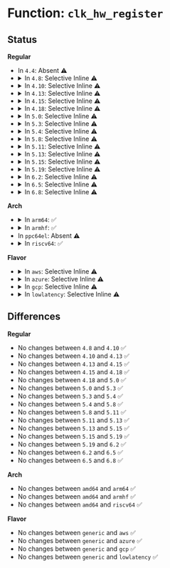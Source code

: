 # Function: <code>clk_hw_register</code>

## Status
<b>Regular</b>
<ul>
<li>
In <code>4.4</code>: Absent ⚠️
</li>
<li>
<details>
<summary>In <code>4.8</code>: Selective Inline ⚠️</summary>

```c
int clk_hw_register(struct device *dev, struct clk_hw *hw);
```

**Collision:** Unique Global

**Inline:** Selective

**Transformation:** False

**Instances:**

```
In drivers/clk/clk.c (ffffffff8174d0f6)
Location: drivers/clk/clk.c:2626
Inline: True
Inline callers:
  - drivers/clk/clk.c:devm_clk_hw_register
Direct callers:
  - drivers/clk/clk-divider.c:_register_divider
  - drivers/clk/clk-fixed-factor.c:clk_hw_register_fixed_factor
  - drivers/clk/clk-fixed-rate.c:clk_hw_register_fixed_rate_with_accuracy
  - drivers/clk/clk-gate.c:clk_hw_register_gate
  - drivers/clk/clk-mux.c:clk_hw_register_mux_table
  - drivers/clk/clk-composite.c:clk_hw_register_composite
  - drivers/clk/clk-fractional-divider.c:clk_hw_register_fractional_divider
  - drivers/clk/clk-gpio.c:clk_register_gpio
```
**Symbols:**

```
ffffffff8174d0a0-ffffffff8174d0bf: clk_hw_register (STB_GLOBAL)
```
</details>
</li>
<li>
<details>
<summary>In <code>4.10</code>: Selective Inline ⚠️</summary>

```c
int clk_hw_register(struct device *dev, struct clk_hw *hw);
```

**Collision:** Unique Global

**Inline:** Selective

**Transformation:** False

**Instances:**

```
In drivers/clk/clk.c (ffffffff81535966)
Location: drivers/clk/clk.c:2629
Inline: True
Inline callers:
  - drivers/clk/clk.c:devm_clk_hw_register
Direct callers:
  - drivers/clk/clk-divider.c:_register_divider
  - drivers/clk/clk-fixed-factor.c:clk_hw_register_fixed_factor
  - drivers/clk/clk-fixed-rate.c:clk_hw_register_fixed_rate_with_accuracy
  - drivers/clk/clk-gate.c:clk_hw_register_gate
  - drivers/clk/clk-mux.c:clk_hw_register_mux_table
  - drivers/clk/clk-composite.c:clk_hw_register_composite
  - drivers/clk/clk-fractional-divider.c:clk_hw_register_fractional_divider
  - drivers/clk/clk-gpio.c:clk_register_gpio
```
**Symbols:**

```
ffffffff81535910-ffffffff8153592f: clk_hw_register (STB_GLOBAL)
```
</details>
</li>
<li>
<details>
<summary>In <code>4.13</code>: Selective Inline ⚠️</summary>

```c
int clk_hw_register(struct device *dev, struct clk_hw *hw);
```

**Collision:** Unique Global

**Inline:** Selective

**Transformation:** False

**Instances:**

```
In drivers/clk/clk.c (ffffffff81548d28)
Location: drivers/clk/clk.c:2663
Inline: True
Inline callers:
  - drivers/clk/clk.c:devm_clk_hw_register
Direct callers:
  - drivers/clk/clk-divider.c:_register_divider
  - drivers/clk/clk-fixed-factor.c:clk_hw_register_fixed_factor
  - drivers/clk/clk-fixed-rate.c:clk_hw_register_fixed_rate_with_accuracy
  - drivers/clk/clk-gate.c:clk_hw_register_gate
  - drivers/clk/clk-mux.c:clk_hw_register_mux_table
  - drivers/clk/clk-composite.c:clk_hw_register_composite
  - drivers/clk/clk-fractional-divider.c:clk_hw_register_fractional_divider
  - drivers/clk/clk-gpio.c:clk_register_gpio
```
**Symbols:**

```
ffffffff81548cd0-ffffffff81548cee: clk_hw_register (STB_GLOBAL)
```
</details>
</li>
<li>
<details>
<summary>In <code>4.15</code>: Selective Inline ⚠️</summary>

```c
int clk_hw_register(struct device *dev, struct clk_hw *hw);
```

**Collision:** Unique Global

**Inline:** Selective

**Transformation:** False

**Instances:**

```
In drivers/clk/clk.c (ffffffff815ac288)
Location: drivers/clk/clk.c:2803
Inline: True
Inline callers:
  - drivers/clk/clk.c:devm_clk_hw_register
Direct callers:
  - drivers/clk/clk-divider.c:_register_divider
  - drivers/clk/clk-fixed-factor.c:clk_hw_register_fixed_factor
  - drivers/clk/clk-fixed-rate.c:clk_hw_register_fixed_rate_with_accuracy
  - drivers/clk/clk-gate.c:clk_hw_register_gate
  - drivers/clk/clk-mux.c:clk_hw_register_mux_table
  - drivers/clk/clk-composite.c:clk_hw_register_composite
  - drivers/clk/clk-fractional-divider.c:clk_hw_register_fractional_divider
  - drivers/clk/clk-gpio.c:clk_register_gpio
```
**Symbols:**

```
ffffffff815ac230-ffffffff815ac24e: clk_hw_register (STB_GLOBAL)
```
</details>
</li>
<li>
<details>
<summary>In <code>4.18</code>: Selective Inline ⚠️</summary>

```c
int clk_hw_register(struct device *dev, struct clk_hw *hw);
```

**Collision:** Unique Global

**Inline:** Selective

**Transformation:** False

**Instances:**

```
In drivers/clk/clk.c (ffffffff815e41e1)
Location: drivers/clk/clk.c:3061
Inline: True
Inline callers:
  - drivers/clk/clk.c:devm_clk_hw_register
Direct callers:
  - drivers/clk/clk-divider.c:_register_divider
  - drivers/clk/clk-fixed-factor.c:clk_hw_register_fixed_factor
  - drivers/clk/clk-fixed-rate.c:clk_hw_register_fixed_rate_with_accuracy
  - drivers/clk/clk-gate.c:clk_hw_register_gate
  - drivers/clk/clk-mux.c:clk_hw_register_mux_table
  - drivers/clk/clk-composite.c:clk_hw_register_composite
  - drivers/clk/clk-fractional-divider.c:clk_hw_register_fractional_divider
  - drivers/clk/clk-gpio.c:clk_register_gpio
```
**Symbols:**

```
ffffffff815e4180-ffffffff815e419e: clk_hw_register (STB_GLOBAL)
```
</details>
</li>
<li>
<details>
<summary>In <code>5.0</code>: Selective Inline ⚠️</summary>

```c
int clk_hw_register(struct device *dev, struct clk_hw *hw);
```

**Collision:** Unique Global

**Inline:** Selective

**Transformation:** False

**Instances:**

```
In drivers/clk/clk.c (ffffffff815fe5d1)
Location: drivers/clk/clk.c:3362
Inline: True
Inline callers:
  - drivers/clk/clk.c:devm_clk_hw_register
Direct callers:
  - drivers/clk/clk-divider.c:_register_divider
  - drivers/clk/clk-fixed-factor.c:clk_hw_register_fixed_factor
  - drivers/clk/clk-fixed-rate.c:clk_hw_register_fixed_rate_with_accuracy
  - drivers/clk/clk-gate.c:clk_hw_register_gate
  - drivers/clk/clk-mux.c:clk_hw_register_mux_table
  - drivers/clk/clk-composite.c:clk_hw_register_composite
  - drivers/clk/clk-fractional-divider.c:clk_hw_register_fractional_divider
  - drivers/clk/clk-gpio.c:clk_register_gpio
```
**Symbols:**

```
ffffffff815fe570-ffffffff815fe58e: clk_hw_register (STB_GLOBAL)
```
</details>
</li>
<li>
<details>
<summary>In <code>5.3</code>: Selective Inline ⚠️</summary>

```c
int clk_hw_register(struct device *dev, struct clk_hw *hw);
```

**Collision:** Unique Global

**Inline:** Selective

**Transformation:** False

**Instances:**

```
In drivers/clk/clk.c (ffffffff8162fde1)
Location: drivers/clk/clk.c:3693
Inline: True
Inline callers:
  - drivers/clk/clk.c:devm_clk_hw_register
Direct callers:
  - drivers/clk/clk-divider.c:_register_divider
  - drivers/clk/clk-fixed-rate.c:clk_hw_register_fixed_rate_with_accuracy
  - drivers/clk/clk-gate.c:clk_hw_register_gate
  - drivers/clk/clk-mux.c:clk_hw_register_mux_table
  - drivers/clk/clk-composite.c:clk_hw_register_composite
  - drivers/clk/clk-fractional-divider.c:clk_hw_register_fractional_divider
  - drivers/clk/clk-gpio.c:clk_register_gpio
```
**Symbols:**

```
ffffffff8162fcc0-ffffffff8162fce3: clk_hw_register (STB_GLOBAL)
```
</details>
</li>
<li>
<details>
<summary>In <code>5.4</code>: Selective Inline ⚠️</summary>

```c
int clk_hw_register(struct device *dev, struct clk_hw *hw);
```

**Collision:** Unique Global

**Inline:** Selective

**Transformation:** False

**Instances:**

```
In drivers/clk/clk.c (ffffffff81652391)
Location: drivers/clk/clk.c:3772
Inline: True
Inline callers:
  - drivers/clk/clk.c:devm_clk_hw_register
Direct callers:
  - drivers/clk/clk-divider.c:_register_divider
  - drivers/clk/clk-fixed-rate.c:clk_hw_register_fixed_rate_with_accuracy
  - drivers/clk/clk-gate.c:clk_hw_register_gate
  - drivers/clk/clk-mux.c:clk_hw_register_mux_table
  - drivers/clk/clk-composite.c:clk_hw_register_composite
  - drivers/clk/clk-fractional-divider.c:clk_hw_register_fractional_divider
  - drivers/clk/clk-gpio.c:clk_register_gpio
```
**Symbols:**

```
ffffffff81652270-ffffffff81652293: clk_hw_register (STB_GLOBAL)
```
</details>
</li>
<li>
<details>
<summary>In <code>5.8</code>: Selective Inline ⚠️</summary>

```c
int clk_hw_register(struct device *dev, struct clk_hw *hw);
```

**Collision:** Unique Global

**Inline:** Selective

**Transformation:** False

**Instances:**

```
In drivers/clk/clk.c (ffffffff81701311)
Location: drivers/clk/clk.c:3862
Inline: True
Inline callers:
  - drivers/clk/clk.c:devm_clk_hw_register
Direct callers:
  - drivers/clk/clk-divider.c:__clk_hw_register_divider
  - drivers/clk/clk-fixed-rate.c:__clk_hw_register_fixed_rate
  - drivers/clk/clk-gate.c:__clk_hw_register_gate
  - drivers/clk/clk-mux.c:__clk_hw_register_mux
  - drivers/clk/clk-composite.c:__clk_hw_register_composite
  - drivers/clk/clk-fractional-divider.c:clk_register_fractional_divider
```
**Symbols:**

```
ffffffff817011f0-ffffffff81701213: clk_hw_register (STB_GLOBAL)
```
</details>
</li>
<li>
<details>
<summary>In <code>5.11</code>: Selective Inline ⚠️</summary>

```c
int clk_hw_register(struct device *dev, struct clk_hw *hw);
```

**Collision:** Unique Global

**Inline:** Selective

**Transformation:** False

**Instances:**

```
In drivers/clk/clk.c (ffffffff8171e831)
Location: drivers/clk/clk.c:3931
Inline: True
Inline callers:
  - drivers/clk/clk.c:devm_clk_hw_register
Direct callers:
  - drivers/clk/clk-divider.c:__clk_hw_register_divider
  - drivers/clk/clk-fixed-rate.c:__clk_hw_register_fixed_rate
  - drivers/clk/clk-gate.c:__clk_hw_register_gate
  - drivers/clk/clk-mux.c:__clk_hw_register_mux
  - drivers/clk/clk-composite.c:__clk_hw_register_composite
  - drivers/clk/clk-fractional-divider.c:clk_register_fractional_divider
```
**Symbols:**

```
ffffffff8171e710-ffffffff8171e733: clk_hw_register (STB_GLOBAL)
```
</details>
</li>
<li>
<details>
<summary>In <code>5.13</code>: Selective Inline ⚠️</summary>

```c
int clk_hw_register(struct device *dev, struct clk_hw *hw);
```

**Collision:** Unique Global

**Inline:** Selective

**Transformation:** False

**Instances:**

```
In drivers/clk/clk.c (ffffffff816ff871)
Location: drivers/clk/clk.c:3940
Inline: True
Inline callers:
  - drivers/clk/clk.c:devm_clk_hw_register
Direct callers:
  - drivers/clk/clk-divider.c:__clk_hw_register_divider
  - drivers/clk/clk-fixed-rate.c:__clk_hw_register_fixed_rate
  - drivers/clk/clk-gate.c:__clk_hw_register_gate
  - drivers/clk/clk-mux.c:__clk_hw_register_mux
  - drivers/clk/clk-composite.c:__clk_hw_register_composite
  - drivers/clk/clk-fractional-divider.c:clk_hw_register_fractional_divider
```
**Symbols:**

```
ffffffff816ff760-ffffffff816ff780: clk_hw_register (STB_GLOBAL)
```
</details>
</li>
<li>
<details>
<summary>In <code>5.15</code>: Selective Inline ⚠️</summary>

```c
int clk_hw_register(struct device *dev, struct clk_hw *hw);
```

**Collision:** Unique Global

**Inline:** Selective

**Transformation:** False

**Instances:**

```
In drivers/clk/clk.c (ffffffff8177a038)
Location: drivers/clk/clk.c:3967
Inline: True
Inline callers:
  - drivers/clk/clk.c:devm_clk_hw_register
Direct callers:
  - drivers/clk/clk-divider.c:__clk_hw_register_divider
  - drivers/clk/clk-fixed-rate.c:__clk_hw_register_fixed_rate
  - drivers/clk/clk-gate.c:__clk_hw_register_gate
  - drivers/clk/clk-mux.c:__clk_hw_register_mux
  - drivers/clk/clk-composite.c:__clk_hw_register_composite
  - drivers/clk/clk-fractional-divider.c:clk_hw_register_fractional_divider
```
**Symbols:**

```
ffffffff81779fd0-ffffffff81779ff0: clk_hw_register (STB_GLOBAL)
```
</details>
</li>
<li>
<details>
<summary>In <code>5.19</code>: Selective Inline ⚠️</summary>

```c
int clk_hw_register(struct device *dev, struct clk_hw *hw);
```

**Collision:** Unique Global

**Inline:** Selective

**Transformation:** False

**Instances:**

```
In drivers/clk/clk.c (ffffffff818b0488)
Location: drivers/clk/clk.c:4040
Inline: True
Inline callers:
  - drivers/clk/clk.c:devm_clk_hw_register
Direct callers:
  - drivers/clk/clk-divider.c:__clk_hw_register_divider
  - drivers/clk/clk-fixed-rate.c:__clk_hw_register_fixed_rate
  - drivers/clk/clk-gate.c:__clk_hw_register_gate
  - drivers/clk/clk-mux.c:__clk_hw_register_mux
  - drivers/clk/clk-composite.c:__clk_hw_register_composite
  - drivers/clk/clk-fractional-divider.c:clk_hw_register_fractional_divider
```
**Symbols:**

```
ffffffff818b0410-ffffffff818b043a: clk_hw_register (STB_GLOBAL)
```
</details>
</li>
<li>
<details>
<summary>In <code>6.2</code>: Selective Inline ⚠️</summary>

```c
int clk_hw_register(struct device *dev, struct clk_hw *hw);
```

**Collision:** Unique Global

**Inline:** Selective

**Transformation:** False

**Instances:**

```
In drivers/clk/clk.c (ffffffff819fc978)
Location: drivers/clk/clk.c:4229
Inline: True
Inline callers:
  - drivers/clk/clk.c:devm_clk_hw_register
Direct callers:
  - drivers/clk/clk-divider.c:__clk_hw_register_divider
  - drivers/clk/clk-fixed-rate.c:__clk_hw_register_fixed_rate
  - drivers/clk/clk-gate.c:__clk_hw_register_gate
  - drivers/clk/clk-mux.c:__clk_hw_register_mux
  - drivers/clk/clk-composite.c:__clk_hw_register_composite
  - drivers/clk/clk-fractional-divider.c:clk_hw_register_fractional_divider
```
**Symbols:**

```
ffffffff819fc8f0-ffffffff819fc91a: clk_hw_register (STB_GLOBAL)
```
</details>
</li>
<li>
<details>
<summary>In <code>6.5</code>: Selective Inline ⚠️</summary>

```c
int clk_hw_register(struct device *dev, struct clk_hw *hw);
```

**Collision:** Unique Global

**Inline:** Selective

**Transformation:** False

**Instances:**

```
In drivers/clk/clk.c (ffffffff81a453ea)
Location: drivers/clk/clk.c:4281
Inline: True
Inline callers:
  - drivers/clk/clk.c:devm_clk_hw_register
Direct callers:
  - drivers/clk/clk-divider.c:__clk_hw_register_divider
  - drivers/clk/clk-fixed-rate.c:__clk_hw_register_fixed_rate
  - drivers/clk/clk-gate.c:__clk_hw_register_gate
  - drivers/clk/clk-mux.c:__clk_hw_register_mux
  - drivers/clk/clk-composite.c:__clk_hw_register_composite
  - drivers/clk/clk-fractional-divider.c:clk_register_fractional_divider
```
**Symbols:**

```
ffffffff81a45360-ffffffff81a4538a: clk_hw_register (STB_GLOBAL)
```
</details>
</li>
<li>
<details>
<summary>In <code>6.8</code>: Selective Inline ⚠️</summary>

```c
int clk_hw_register(struct device *dev, struct clk_hw *hw);
```

**Collision:** Unique Global

**Inline:** Selective

**Transformation:** False

**Instances:**

```
In drivers/clk/clk.c (ffffffff81a90eda)
Location: drivers/clk/clk.c:4327
Inline: True
Inline callers:
  - drivers/clk/clk.c:devm_clk_hw_register
Direct callers:
  - drivers/clk/clk-divider.c:__clk_hw_register_divider
  - drivers/clk/clk-fixed-rate.c:__clk_hw_register_fixed_rate
  - drivers/clk/clk-gate.c:__clk_hw_register_gate
  - drivers/clk/clk-mux.c:__clk_hw_register_mux
  - drivers/clk/clk-composite.c:__clk_hw_register_composite
  - drivers/clk/clk-fractional-divider.c:clk_register_fractional_divider
```
**Symbols:**

```
ffffffff81a90e50-ffffffff81a90e7a: clk_hw_register (STB_GLOBAL)
```
</details>
</li>
</ul>
<b>Arch</b>
<ul>
<li>
<details>
<summary>In <code>arm64</code>: ✅</summary>

```c
int clk_hw_register(struct device *dev, struct clk_hw *hw);
```

**Collision:** Unique Global

**Inline:** No

**Transformation:** False

**Instances:**

```
In drivers/clk/clk.c (ffff8000107c2e58)
Location: drivers/clk/clk.c:3772
Inline: False
Direct callers:
  - drivers/clk/clk.c:devm_clk_hw_register
  - drivers/clk/clk-divider.c:_register_divider
  - drivers/clk/clk-fixed-factor.c:__clk_hw_register_fixed_factor
  - drivers/clk/clk-fixed-rate.c:clk_hw_register_fixed_rate_with_accuracy
  - drivers/clk/clk-gate.c:clk_hw_register_gate
  - drivers/clk/clk-mux.c:clk_hw_register_mux_table
  - drivers/clk/clk-composite.c:clk_hw_register_composite
  - drivers/clk/clk-fractional-divider.c:clk_hw_register_fractional_divider
  - drivers/clk/clk-gpio.c:clk_register_gpio
  - drivers/clk/clk-hsdk-pll.c:of_hsdk_pll_clk_setup
  - drivers/clk/bcm/clk-iproc-armpll.c:iproc_armpll_setup
  - drivers/clk/bcm/clk-iproc-pll.c:iproc_pll_clk_setup
  - drivers/clk/bcm/clk-iproc-pll.c:iproc_pll_clk_setup
  - drivers/clk/bcm/clk-iproc-asiu.c:iproc_asiu_setup
  - drivers/clk/berlin/berlin2-avpll.c:berlin2_avpll_channel_register
  - drivers/clk/berlin/berlin2-avpll.c:berlin2_avpll_vco_register
  - drivers/clk/berlin/berlin2-pll.c:berlin2_pll_register
  - drivers/clk/imx/clk-busy.c:imx_clk_hw_busy_mux
  - drivers/clk/imx/clk-busy.c:imx_clk_hw_busy_divider
  - drivers/clk/imx/clk-cpu.c:imx_clk_hw_cpu
  - drivers/clk/imx/clk-divider-gate.c:imx_clk_divider_gate
  - drivers/clk/imx/clk-fixup-div.c:imx_clk_hw_fixup_divider
  - drivers/clk/imx/clk-fixup-mux.c:imx_clk_hw_fixup_mux
  - drivers/clk/imx/clk-frac-pll.c:imx_clk_frac_pll
  - drivers/clk/imx/clk-gate-exclusive.c:imx_clk_hw_gate_exclusive
  - drivers/clk/imx/clk-gate2.c:clk_hw_register_gate2
  - drivers/clk/imx/clk-pfd.c:imx_clk_hw_pfd
  - drivers/clk/imx/clk-pfdv2.c:imx_clk_pfdv2
  - drivers/clk/imx/clk-pllv3.c:imx_clk_hw_pllv3
  - drivers/clk/imx/clk-pllv4.c:imx_clk_pllv4
  - drivers/clk/imx/clk-sccg-pll.c:imx_clk_sccg_pll
  - drivers/clk/imx/clk-scu.c:__imx_clk_scu
  - drivers/clk/imx/clk-lpcg-scu.c:imx_clk_lpcg_scu
  - drivers/clk/mvebu/cp110-system-controller.c:cp110_syscon_common_probe
  - drivers/clk/zynqmp/pll.c:zynqmp_clk_register_pll
  - drivers/clk/zynqmp/clk-gate-zynqmp.c:zynqmp_clk_register_gate
  - drivers/clk/zynqmp/divider.c:zynqmp_clk_register_divider
  - drivers/clk/zynqmp/clk-mux-zynqmp.c:zynqmp_clk_register_mux
```
**Symbols:**

```
ffff8000107c2e58-ffff8000107c2ed4: clk_hw_register (STB_GLOBAL)
```
</details>
</li>
<li>
<details>
<summary>In <code>armhf</code>: ✅</summary>

```c
int clk_hw_register(struct device *dev, struct clk_hw *hw);
```

**Collision:** Unique Global

**Inline:** No

**Transformation:** False

**Instances:**

```
In drivers/clk/clk.c (c08edac8)
Location: drivers/clk/clk.c:3772
Inline: False
Direct callers:
  - drivers/clk/clk.c:devm_clk_hw_register
  - drivers/clk/clk-divider.c:_register_divider
  - drivers/clk/clk-fixed-factor.c:__clk_hw_register_fixed_factor
  - drivers/clk/clk-fixed-rate.c:clk_hw_register_fixed_rate_with_accuracy
  - drivers/clk/clk-gate.c:clk_hw_register_gate
  - drivers/clk/clk-mux.c:clk_hw_register_mux_table
  - drivers/clk/clk-composite.c:clk_hw_register_composite
  - drivers/clk/clk-fractional-divider.c:clk_hw_register_fractional_divider
  - drivers/clk/clk-gpio.c:clk_register_gpio
  - drivers/clk/clk-aspeed.c:aspeed_clk_probe
  - drivers/clk/clk-ast2600.c:aspeed_g6_clk_probe
  - drivers/clk/clk-highbank.c:hb_clk_init
  - drivers/clk/clk-hsdk-pll.c:of_hsdk_pll_clk_setup
  - drivers/clk/clk-milbeaut.c:m10v_cc_of_clk_init_driver
  - drivers/clk/clk-milbeaut.c:m10v_clk_probe
  - drivers/clk/clk-milbeaut.c:m10v_clk_probe
  - drivers/clk/clk-npcm7xx.c:npcm7xx_clk_init
  - drivers/clk/berlin/berlin2-avpll.c:berlin2_avpll_channel_register
  - drivers/clk/berlin/berlin2-avpll.c:berlin2_avpll_vco_register
  - drivers/clk/berlin/berlin2-pll.c:berlin2_pll_register
  - drivers/clk/imx/clk-busy.c:imx_clk_hw_busy_mux
  - drivers/clk/imx/clk-busy.c:imx_clk_hw_busy_divider
  - drivers/clk/imx/clk-cpu.c:imx_clk_hw_cpu
  - drivers/clk/imx/clk-divider-gate.c:imx_clk_divider_gate
  - drivers/clk/imx/clk-fixup-div.c:imx_clk_hw_fixup_divider
  - drivers/clk/imx/clk-fixup-mux.c:imx_clk_hw_fixup_mux
  - drivers/clk/imx/clk-frac-pll.c:imx_clk_frac_pll
  - drivers/clk/imx/clk-gate-exclusive.c:imx_clk_hw_gate_exclusive
  - drivers/clk/imx/clk-gate2.c:clk_hw_register_gate2
  - drivers/clk/imx/clk-pfd.c:imx_clk_hw_pfd
  - drivers/clk/imx/clk-pfdv2.c:imx_clk_pfdv2
  - drivers/clk/imx/clk-pllv3.c:imx_clk_hw_pllv3
  - drivers/clk/imx/clk-pllv4.c:imx_clk_pllv4
  - drivers/clk/imx/clk-sccg-pll.c:imx_clk_sccg_pll
  - drivers/clk/meson/meson8b.c:meson8b_clkc_init_common
  - drivers/clk/samsung/clk-pll.c:samsung_clk_register_pll
  - drivers/clk/samsung/clk-cpu.c:exynos_register_cpu_clock
```
**Symbols:**

```
c08edac8-c08edb1c: clk_hw_register (STB_GLOBAL)
```
</details>
</li>
<li>
In <code>ppc64el</code>: Absent ⚠️
</li>
<li>
<details>
<summary>In <code>riscv64</code>: ✅</summary>

```c
int clk_hw_register(struct device *dev, struct clk_hw *hw);
```

**Collision:** Unique Global

**Inline:** No

**Transformation:** False

**Instances:**

```
In drivers/clk/clk.c (ffffffe000510836)
Location: drivers/clk/clk.c:3772
Inline: False
Direct callers:
  - drivers/clk/clk.c:devm_clk_hw_register
  - drivers/clk/clk-divider.c:_register_divider
  - drivers/clk/clk-fixed-factor.c:__clk_hw_register_fixed_factor
  - drivers/clk/clk-fixed-rate.c:clk_hw_register_fixed_rate_with_accuracy
  - drivers/clk/clk-gate.c:clk_hw_register_gate
  - drivers/clk/clk-mux.c:clk_hw_register_mux_table
  - drivers/clk/clk-composite.c:clk_hw_register_composite
  - drivers/clk/clk-fractional-divider.c:clk_hw_register_fractional_divider
  - drivers/clk/clk-gpio.c:clk_register_gpio
  - drivers/clk/clk-hsdk-pll.c:of_hsdk_pll_clk_setup
```
**Symbols:**

```
ffffffe000510836-ffffffe0005108ac: clk_hw_register (STB_GLOBAL)
```
</details>
</li>
</ul>
<b>Flavor</b>
<ul>
<li>
<details>
<summary>In <code>aws</code>: Selective Inline ⚠️</summary>

```c
int clk_hw_register(struct device *dev, struct clk_hw *hw);
```

**Collision:** Unique Global

**Inline:** Selective

**Transformation:** False

**Instances:**

```
In drivers/clk/clk.c (ffffffff816183f1)
Location: drivers/clk/clk.c:3772
Inline: True
Inline callers:
  - drivers/clk/clk.c:devm_clk_hw_register
Direct callers:
  - drivers/clk/clk-divider.c:_register_divider
  - drivers/clk/clk-fixed-rate.c:clk_hw_register_fixed_rate_with_accuracy
  - drivers/clk/clk-gate.c:clk_hw_register_gate
  - drivers/clk/clk-mux.c:clk_hw_register_mux_table
  - drivers/clk/clk-composite.c:clk_hw_register_composite
  - drivers/clk/clk-fractional-divider.c:clk_hw_register_fractional_divider
  - drivers/clk/clk-gpio.c:clk_register_gpio
```
**Symbols:**

```
ffffffff816182d0-ffffffff816182f3: clk_hw_register (STB_GLOBAL)
```
</details>
</li>
<li>
<details>
<summary>In <code>azure</code>: Selective Inline ⚠️</summary>

```c
int clk_hw_register(struct device *dev, struct clk_hw *hw);
```

**Collision:** Unique Global

**Inline:** Selective

**Transformation:** False

**Instances:**

```
In drivers/clk/clk.c (ffffffff8160c921)
Location: drivers/clk/clk.c:3772
Inline: True
Inline callers:
  - drivers/clk/clk.c:devm_clk_hw_register
Direct callers:
  - drivers/clk/clk-divider.c:_register_divider
  - drivers/clk/clk-fixed-rate.c:clk_hw_register_fixed_rate_with_accuracy
  - drivers/clk/clk-gate.c:clk_hw_register_gate
  - drivers/clk/clk-mux.c:clk_hw_register_mux_table
  - drivers/clk/clk-composite.c:clk_hw_register_composite
  - drivers/clk/clk-fractional-divider.c:clk_hw_register_fractional_divider
  - drivers/clk/clk-gpio.c:clk_register_gpio
```
**Symbols:**

```
ffffffff8160c800-ffffffff8160c823: clk_hw_register (STB_GLOBAL)
```
</details>
</li>
<li>
<details>
<summary>In <code>gcp</code>: Selective Inline ⚠️</summary>

```c
int clk_hw_register(struct device *dev, struct clk_hw *hw);
```

**Collision:** Unique Global

**Inline:** Selective

**Transformation:** False

**Instances:**

```
In drivers/clk/clk.c (ffffffff816461d1)
Location: drivers/clk/clk.c:3772
Inline: True
Inline callers:
  - drivers/clk/clk.c:devm_clk_hw_register
Direct callers:
  - drivers/clk/clk-divider.c:_register_divider
  - drivers/clk/clk-fixed-rate.c:clk_hw_register_fixed_rate_with_accuracy
  - drivers/clk/clk-gate.c:clk_hw_register_gate
  - drivers/clk/clk-mux.c:clk_hw_register_mux_table
  - drivers/clk/clk-composite.c:clk_hw_register_composite
  - drivers/clk/clk-fractional-divider.c:clk_hw_register_fractional_divider
  - drivers/clk/clk-gpio.c:clk_register_gpio
```
**Symbols:**

```
ffffffff816460b0-ffffffff816460d3: clk_hw_register (STB_GLOBAL)
```
</details>
</li>
<li>
<details>
<summary>In <code>lowlatency</code>: Selective Inline ⚠️</summary>

```c
int clk_hw_register(struct device *dev, struct clk_hw *hw);
```

**Collision:** Unique Global

**Inline:** Selective

**Transformation:** False

**Instances:**

```
In drivers/clk/clk.c (ffffffff81660761)
Location: drivers/clk/clk.c:3772
Inline: True
Inline callers:
  - drivers/clk/clk.c:devm_clk_hw_register
Direct callers:
  - drivers/clk/clk-divider.c:_register_divider
  - drivers/clk/clk-fixed-rate.c:clk_hw_register_fixed_rate_with_accuracy
  - drivers/clk/clk-gate.c:clk_hw_register_gate
  - drivers/clk/clk-mux.c:clk_hw_register_mux_table
  - drivers/clk/clk-composite.c:clk_hw_register_composite
  - drivers/clk/clk-fractional-divider.c:clk_hw_register_fractional_divider
  - drivers/clk/clk-gpio.c:clk_register_gpio
```
**Symbols:**

```
ffffffff81660640-ffffffff81660663: clk_hw_register (STB_GLOBAL)
```
</details>
</li>
</ul>

## Differences
<b>Regular</b>
<ul>
<li>
No changes between <code>4.8</code> and <code>4.10</code> ✅
</li>
<li>
No changes between <code>4.10</code> and <code>4.13</code> ✅
</li>
<li>
No changes between <code>4.13</code> and <code>4.15</code> ✅
</li>
<li>
No changes between <code>4.15</code> and <code>4.18</code> ✅
</li>
<li>
No changes between <code>4.18</code> and <code>5.0</code> ✅
</li>
<li>
No changes between <code>5.0</code> and <code>5.3</code> ✅
</li>
<li>
No changes between <code>5.3</code> and <code>5.4</code> ✅
</li>
<li>
No changes between <code>5.4</code> and <code>5.8</code> ✅
</li>
<li>
No changes between <code>5.8</code> and <code>5.11</code> ✅
</li>
<li>
No changes between <code>5.11</code> and <code>5.13</code> ✅
</li>
<li>
No changes between <code>5.13</code> and <code>5.15</code> ✅
</li>
<li>
No changes between <code>5.15</code> and <code>5.19</code> ✅
</li>
<li>
No changes between <code>5.19</code> and <code>6.2</code> ✅
</li>
<li>
No changes between <code>6.2</code> and <code>6.5</code> ✅
</li>
<li>
No changes between <code>6.5</code> and <code>6.8</code> ✅
</li>
</ul>
<b>Arch</b>
<ul>
<li>
No changes between <code>amd64</code> and <code>arm64</code> ✅
</li>
<li>
No changes between <code>amd64</code> and <code>armhf</code> ✅
</li>
<li>
No changes between <code>amd64</code> and <code>riscv64</code> ✅
</li>
</ul>
<b>Flavor</b>
<ul>
<li>
No changes between <code>generic</code> and <code>aws</code> ✅
</li>
<li>
No changes between <code>generic</code> and <code>azure</code> ✅
</li>
<li>
No changes between <code>generic</code> and <code>gcp</code> ✅
</li>
<li>
No changes between <code>generic</code> and <code>lowlatency</code> ✅
</li>
</ul>
